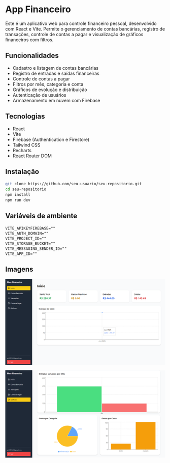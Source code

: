 # App Financeiro

Este é um aplicativo web para controle financeiro pessoal, desenvolvido com React e Vite. Permite o gerenciamento de contas bancárias, registro de transações, controle de contas a pagar e visualização de gráficos financeiros com filtros.

## Funcionalidades

- Cadastro e listagem de contas bancárias
- Registro de entradas e saídas financeiras
- Controle de contas a pagar
- Filtros por mês, categoria e conta
- Gráficos de evolução e distribuição
- Autenticação de usuários
- Armazenamento em nuvem com Firebase

## Tecnologias

- React
- Vite
- Firebase (Authentication e Firestore)
- Tailwind CSS
- Recharts
- React Router DOM

## Instalação

```bash
git clone https://github.com/seu-usuario/seu-repositorio.git
cd seu-repositorio
npm install
npm run dev
```

## Variáveis de ambiente

```env
VITE_APIKEYFIREBASE=""
VITE_AUTH_DOMAIN=""
VITE_PROJECT_ID=""
VITE_STORAGE_BUCKET=""
VITE_MESSAGING_SENDER_ID=""
VITE_APP_ID=""
```

## Imagens

![Logo do Projeto](image1.png)

![Logo do Projeto](image2.png)
